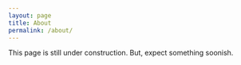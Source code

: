 ```yaml
---
layout: page
title: About
permalink: /about/
---
```


This page is still under construction. But, expect something soonish.
